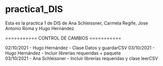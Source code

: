 # practica1_DIS
Esta es la practica 1 de DIS de Ana Schleissner, Carmela Regife, Jose Antonio Roma y Hugo Hernández

=========== CONTROL DE CAMBIOS ===========

02/10/2021 - Hugo Hernández - Clase Datos y guardarCSV 
03/10/2021 - Hugo Hernández - Incluir librerías requeridas + paquete  
03/10/2021 - Ana Schleissner - Incluir librerias requeridas y clase leerCSV  